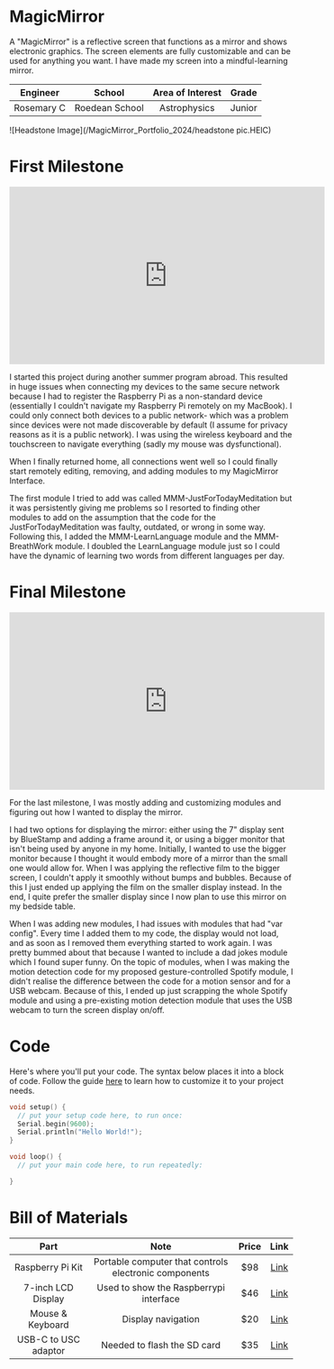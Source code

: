 # MagicMirror
A "MagicMirror" is a reflective screen that functions as a mirror and shows electronic graphics.  The screen elements are fully customizable and can be used for anything you want. I have made my screen into a mindful-learning mirror. 

| **Engineer** | **School** | **Area of Interest** | **Grade** |
|:--:|:--:|:--:|:--:|
| Rosemary C | Roedean School| Astrophysics | Junior


![Headstone Image](/MagicMirror_Portfolio_2024/headstone pic.HEIC)

# First Milestone
<iframe width="560" height="315" src="https://www.youtube.com/embed/Yf0cqYxd6_s?si=ah7rs5jTVFwmRHP3" title="YouTube video player" frameborder="0" allow="accelerometer; autoplay; clipboard-write; encrypted-media; gyroscope; picture-in-picture; web-share" referrerpolicy="strict-origin-when-cross-origin" allowfullscreen></iframe>

I started this project during another summer program abroad. This resulted in huge issues when connecting my devices to the same secure network because I had to register the Raspberry Pi as a non-standard device (essentially I couldn't navigate my Raspberry Pi remotely on my MacBook). I could only connect both devices to a public network- which was a problem since devices were not made discoverable by default (I assume for privacy reasons as it is a public network). I was using the wireless keyboard and the touchscreen to navigate everything (sadly my mouse was dysfunctional).

When I finally returned home, all connections went well so I could finally start remotely editing, removing, and adding modules to my MagicMirror Interface. 

The first module I tried to add was called MMM-JustForTodayMeditation but it was persistently giving me problems so I resorted to finding other modules to add on the assumption that the code for the JustForTodayMeditation was faulty, outdated, or wrong in some way. Following this, I added the MMM-LearnLanguage module and the MMM-BreathWork module. I doubled the LearnLanguage module just so I could have the dynamic of learning two words from different languages per day.



# Final Milestone


<iframe width="560" height="315" src="https://www.youtube.com/embed/_hrrW1tbz0o?si=uJ8Ln9z1r9JdYbKd" title="YouTube video player" frameborder="0" allow="accelerometer; autoplay; clipboard-write; encrypted-media; gyroscope; picture-in-picture; web-share" referrerpolicy="strict-origin-when-cross-origin" allowfullscreen></iframe>

For the last milestone, I was mostly adding and customizing modules and figuring out how I wanted to display the mirror. 

I had two options for displaying the mirror: either using the 7" display sent by BlueStamp and adding a frame around it, or using a bigger monitor that isn't being used by anyone in my home. Initially, I wanted to use the bigger monitor because I thought it would embody more of a mirror than the small one would allow for. When I was applying the reflective film to the bigger screen, I couldn't apply it smoothly without bumps and bubbles. Because of this I just ended up applying the film on the smaller display instead. In the end, I quite prefer the smaller display since I now plan to use this mirror on my bedside table.

When I was adding new modules, I had issues with modules that had "var config". Every time I added them to my code, the display would not load, and as soon as I removed them everything started to work again. I was pretty bummed about that because I wanted to include a dad jokes module which I found super funny. On the topic of modules, when I was making the motion detection code for my proposed gesture-controlled Spotify module, I didn't realise the difference between the code for a motion sensor and for a USB webcam. Because of this, I ended up just scrapping the whole Spotify module and using a pre-existing motion detection module that uses the USB webcam to turn the screen display on/off.


# Code
Here's where you'll put your code. The syntax below places it into a block of code. Follow the guide [here]([url](https://www.markdownguide.org/extended-syntax/)) to learn how to customize it to your project needs. 

```c++
void setup() {
  // put your setup code here, to run once:
  Serial.begin(9600);
  Serial.println("Hello World!");
}

void loop() {
  // put your main code here, to run repeatedly:

}
```

# Bill of Materials


| **Part** | **Note** | **Price** | **Link** |
|:--:|:--:|:--:|:--:|
| Raspberry Pi Kit | Portable computer that controls electronic components | $98 | <a href="https://www.amazon.com/RasTech-Raspberry-Starter-Heatsink-Screwdriver/dp/B0C8LV6VNZ/ref=sr_1_4?crid=3506HY00MCGVM&dib=eyJ2IjoiMSJ9._zkM62vSQ8p7tNr88715LdMv_qHh72Je-tkF9PXEa3chDE53QT4aZu4AGAb4ihE61QY4ZD55nKF6Fp2Kfs8t7AbafM_JrlJFfHo9OB4eAVGqa0EB-7aoBQHPmhKHZ2MW8ny-Kd44bMVlVxPlTWVk5YHIN5P3uKVqrE5Dcal0rKkHny-O6Xyb5ux2AOU6OwVbkag_bqBX66RQNRrgBuz-0pS43mcx93IZTQA9R8NaJJypYU2HAycp-XicTFmyU60a01Nfm9iuyo6B9yA8ppN3OQQyJ-NQ9xyNPxfTLwkqtng.yAYpU6outhQcZmOZhN9Wb6yTw7A85CNUbXZguGInZNg&dib_tag=se&keywords=raspberry%2Bpi%2Bkit&qid=1718848547&s=electronics&sprefix=rasbperry%2Bpi%2Bkit%2Celectronics%2C83&sr=1-4&th=1"> Link </a> |
|7-inch LCD Display | Used to show the Raspberrypi interface | $46 | <a href="https://www.amazon.com/Hosyond-Display-1024%C3%97600-Capacitive-Raspberry/dp/B09XKC53NH/ref=sr_1_3?crid=1KKB9WC62OIAD&keywords=raspberry%2Bpi%2Bips&qid=1685911698&s=electronics&sprefix=raspberry%2Bpi%2Bips%2B%2Celectronics%2C87&sr=1-3&th=1"> Link </a> |
| Mouse & Keyboard | Display navigation | $20 | <a href="https://www.amazon.com/gp/product/B07XDWCLYF/ref=ppx_yo_dt_b_search_asin_title?ie=UTF8&th=1"> Link </a> |
| USB-C to USC adaptor| Needed to flash the SD card | $35 | <a href="https://en.j5create.com/products/jch342e?variant=43997310386425"> Link </a> |


